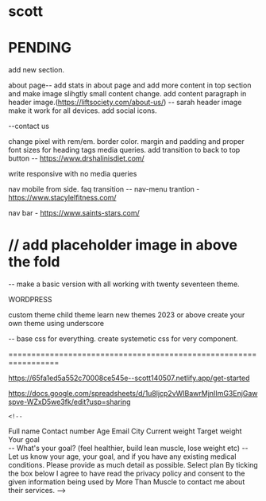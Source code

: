 # scott

PENDING
=================================================================
add new section.

about page--
 add stats in about page and add more content in top section and make image slihgtly small
content change. add content paragraph in header image.(https://liftsociety.com/about-us/) -- sarah
header image make it work for all devices. add social icons.


--contact us 






change pixel with rem/em.
border color.
margin and padding and proper font sizes for heading tags
media queries.
add transition to back to top button -- https://www.drshalinisdiet.com/





write responsive with no media queries

nav mobile from side.
faq transition --
nav-menu trantion - https://www.stacylelfitness.com/

nav bar  - https://www.saints-stars.com/



// add placeholder image in above the fold
=================================================================
 -- make a basic version with all working with twenty seventeen theme.

WORDPRESS

custom theme
child theme
learn new themes 2023 or above
create your own theme using underscore


-- base css for everything.
 create systemetic css for very component.

=================================================================


https://65fa1ed5a552c70008ce545e--scott140507.netlify.app/get-started

https://docs.google.com/spreadsheets/d/1u8ljcp2vWIBawrMjnIImG3EnjGawspve-WZxD5we3fk/edit?usp=sharing



<!-- Contact Form Section -->
    <!-- 
Full name
Contact number
Age
Email
City
Current weight 
Target weight  
Your goal  
-- What's your goal? (feel healthier, build lean muscle, lose weight etc) 
-- Let us know your age, your goal, and if you have any existing medical conditions. Please provide as much detail as possible.
Select plan
By ticking the box below I agree to have read the privacy policy and consent to the given information being used by More Than Muscle to contact me about their services.
-->